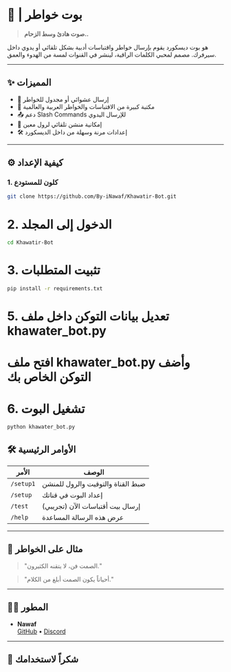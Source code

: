 # 🎻 | بوت خواطر

> **صوت هادئ وسط الزحام..**

هو بوت ديسكورد يقوم بإرسال خواطر واقتباسات أدبية بشكل تلقائي أو يدوي داخل سيرفرك. مصمم لمحبي الكلمات الراقية، لينشر في القنوات لمسة من الهدوء والعمق.

---

## ✨ المميزات

- 🔁 إرسال عشوائي أو مجدول للخواطر
- 📝 مكتبة كبيرة من الاقتباسات والخواطر العربية والعالمية
- 📤 دعم Slash Commands للإرسال اليدوي
- 🔔 إمكانية منشن تلقائي لرول معين
- 🛠️ إعدادات مرنة وسهلة من داخل الديسكورد

---

## ⚙️ كيفية الإعداد

### 1. كلون للمستودع
```bash
git clone https://github.com/By-iNawaf/Khawatir-Bot.git
```
# 2. الدخول إلى المجلد
```bash
cd Khawatir-Bot
```

# 3. تثبيت المتطلبات
```bash
pip install -r requirements.txt
```
# 5. تعديل بيانات التوكن داخل ملف khawater_bot.py
# افتح ملف khawater_bot.py وأضف التوكن الخاص بك

# 6. تشغيل البوت
```bash
python khawater_bot.py
```

## 🛠️ الأوامر الرئيسية

| الأمر | الوصف |
|-------|-------|
| `/setup1`| ضبط القناة والتوقيت والرول للمنشن |
| `/setup` | إعداد البوت في قناتك |
| `/test`  | إرسال بيت أقتباسات الآن (تجريبي) |
| `/help`  | عرض هذه الرسالة المساعدة |

---

## 🧠 مثال على الخواطر

> "الصمت فن، لا يتقنه الكثيرون."

> "أحياناً يكون الصمت أبلغ من الكلام."

---

## 👨‍💻 المطور

- **Nawaf**  
[GitHub](https://github.com/By-iNawaf) • [Discord](https://discord.gg/)

---

## 🖤 شكراً لاستخدامك 
